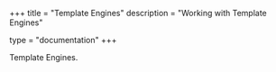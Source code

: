 +++
title = "Template Engines"
description = "Working with Template Engines"

type = "documentation"
+++

Template Engines.